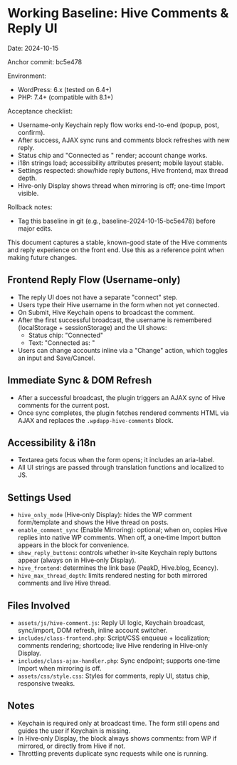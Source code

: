 # Working Baseline: Hive Comments & Reply UI

Date: 2024-10-15

Anchor commit: bc5e478

Environment:
- WordPress: 6.x (tested on 6.4+)
- PHP: 7.4+ (compatible with 8.1+)

Acceptance checklist:
- Username-only Keychain reply flow works end-to-end (popup, post, confirm).
- After success, AJAX sync runs and comments block refreshes with new reply.
- Status chip and "Connected as <username>" render; account change works.
- i18n strings load; accessibility attributes present; mobile layout stable.
- Settings respected: show/hide reply buttons, Hive frontend, max thread depth.
- Hive-only Display shows thread when mirroring is off; one-time Import visible.

Rollback notes:
- Tag this baseline in git (e.g., baseline-2024-10-15-bc5e478) before major edits.

This document captures a stable, known-good state of the Hive comments and reply experience on the front end. Use this as a reference point when making future changes.

## Frontend Reply Flow (Username-only)
- The reply UI does not have a separate "connect" step.
- Users type their Hive username in the form when not yet connected.
- On Submit, Hive Keychain opens to broadcast the comment.
- After the first successful broadcast, the username is remembered (localStorage + sessionStorage) and the UI shows:
  - Status chip: "Connected"
  - Text: "Connected as: <username>"
- Users can change accounts inline via a "Change" action, which toggles an input and Save/Cancel.

## Immediate Sync & DOM Refresh
- After a successful broadcast, the plugin triggers an AJAX sync of Hive comments for the current post.
- Once sync completes, the plugin fetches rendered comments HTML via AJAX and replaces the `.wpdapp-hive-comments` block.

## Accessibility & i18n
- Textarea gets focus when the form opens; it includes an aria-label.
- All UI strings are passed through translation functions and localized to JS.

## Settings Used
- `hive_only_mode` (Hive‑only Display): hides the WP comment form/template and shows the Hive thread on posts.
- `enable_comment_sync` (Enable Mirroring): optional; when on, copies Hive replies into native WP comments. When off, a one‑time Import button appears in the block for convenience.
- `show_reply_buttons`: controls whether in‑site Keychain reply buttons appear (always on in Hive‑only Display).
- `hive_frontend`: determines the link base (PeakD, Hive.blog, Ecency).
- `hive_max_thread_depth`: limits rendered nesting for both mirrored comments and live Hive thread.

## Files Involved
- `assets/js/hive-comment.js`: Reply UI logic, Keychain broadcast, sync/import, DOM refresh, inline account switcher.
- `includes/class-frontend.php`: Script/CSS enqueue + localization; comments rendering; shortcode; live Hive rendering in Hive‑only Display.
- `includes/class-ajax-handler.php`: Sync endpoint; supports one‑time Import when mirroring is off.
- `assets/css/style.css`: Styles for comments, reply UI, status chip, responsive tweaks.

## Notes
- Keychain is required only at broadcast time. The form still opens and guides the user if Keychain is missing.
- In Hive‑only Display, the block always shows comments: from WP if mirrored, or directly from Hive if not.
- Throttling prevents duplicate sync requests while one is running.


